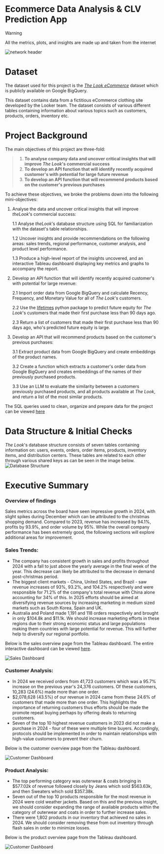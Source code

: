 # Ecommerce Data Analysis & CLV Prediction App

> [!WARNING]
> All the metrics, plots, and insights are made up and taken from the internet

![network header](assets/header.jpeg)

# Dataset
The dataset used for this project is the [*The Look eCommerce*]((https://console.cloud.google.com/bigquery/analytics-hub/discovery/projects/1057666841514/locations/us/dataExchanges/google_cloud_public_datasets_17e74966199/listings/thelook_ecommerce)) dataset which is publicly available on Google BigQuery.

This dataset contains data from a fictitious eCommerce clothing site developed by the Looker team. The dataset consists of various different tables containing information about various topics such as customers, products, orders, inventory etc.

# Project Background

 The main objectives of this project are three-fold:
 > 1. **To analyse company data and uncover critical insights that will improve *The Look*'s commercial success**
 > 2. **To develop an API function that will identify recently acquired customer's with potential for large future revenue**
 > 3. **To develop an API function that will recommend products based on the customer's previous purchases**
 

 To achieve these objectives, we broke the problems down into the following mini-objectives:
 1. Analyse the data and uncover critical insights that will improve *theLook*'s commercial success:

      1.1 Analyse *theLook*'s database structure using SQL for familiarization with the dataset's table relationships.
   
      1.2 Uncover insights and provide recommendations on the following areas: sales trends, regional performance, customer analysis, and product level performance.
      
      1.3 Produce a high-level report of the insights uncovered, and an interactive Tableau dashboard displaying key metrics and graphs to accompany the report.

 2. Develop an API function that will identify recently acquired customer's with potential for large revenue:

      2.1 Import order data from Google BigQuery and calculate Recency, Frequency, and Monetary Value for all of *The Look*'s customers.

      2.2 Use the [lifetimes](https://lifetimes.readthedocs.io/en/latest/index.html) python package to predict future equity for *The Look*'s customers that made their first purchase less than 90 days ago.

      2.3 Return a list of customers that made their first purchase less than 90 days ago, who's predicted future equity is large.

 3. Develop an API that will recommend products based on the customer's previous purchases:
   
      3.1 Extract product data from Google BigQuery and create embeddings of the product names.
   
      3.2 Create a function which extracts a customer's order data from Google BigQuery and creates embeddings of the names of their previously purchased products.
   
      3.3 Use an LLM to evaluate the similarity between a customers previously purchased products, and all products available at *The Look*, and return a list of the most similar products.

The SQL queries used to clean, organize and prepare data for the project can be viewed [here](https://github.com/axeleichelmann/ecommerce-project/tree/main/queries)

# Data Structure & Initial Checks
*The Look*'s database structure consists of seven tables containing information on: users, events, orders, order items, products, inventory items, and distribution centers. These tables are related to each other through various shared keys as can be seen in the image below.
![Database Structure](assets/ERD.png)

# Executive Summary
### Overview of findings
Sales metrics across the board have seen impressive growth in 2024, with slight spikes during December which can be attributed to the christmas shopping demand. Compared to 2023, revenue has increased by 94.1%, profits by 93.9%, and order volume by 95%. While the overall company performance has been extremely good, the following sections will explore additional areas for improvement.

### Sales Trends:
* The company has consistent growth in sales and profits throughout 2024 with a fall to just above the yearly average in the final week of the year. This decrease can likely be attributed to the decrease in demand post-christmas period.
* The biggest client markets - China, United States, and Brazil - saw revenue increases of 93%, 93.2%, and 104.2% respectively and were responsible for 71.2% of the company's total revenue with China alone accounting for 34% of this. In 2025 efforts should be aimed at diversifying revenue sources by increasing marketing in medium sized markets such as South Korea, Spain and UK.
* Australia and Poland made 1,191 and 118 orders respectively and brought in only $104.8k and $11.1k. We should increase marketing efforts in these regions due to their strong economic status and large populations making them countries with large potential for revenue. This will further help to diversify our regional portfolio.

Below is the sales overview page from the Tableau dashboard. The entire interactive dashboard can be viewed [here](https://public.tableau.com/app/profile/axel.eichelmann5606/viz/TheLook-eCommerceSalesAnalysis/SalesDashboard).

![Sales Dashboard](assets/SalesDashboard.png)

### Customer Analysis:
* In 2024 we received orders from 41,723 customers which was a 95.7% increase on the previous year's 24,376 customers. Of these customers, 10,283 (24.6%) made more than one order.
* $2,078,628 (43.5%) of our revenue in 2024 came from these 24.6% of customers that made more than one order. This highlights the importance of returning customers thus efforts should be made the promote repeat buying perhaps by offering deals to returning customers.
* Seven of the top 10 highest revenue customers in 2023 did not make a purchase in 2024 - four of these were multiple time buyers. Accordingly, protocols should be implemented in order to maintain relationships with high-value customers to prevent their churn.

Below is the customer overview page from the Tableau dashboard.

![Customer Dashboard](assets/CustomerDashboard.png)

### Product Analysis:
* The top performing category was outerwear & coats bringing in $577.02k of revenue followed closely by Jeans which sold $563.63k, and then Sweaters which sold $357.38k.
* Seven out of the top 10 products responsible for the most revenue in 2024 were cold weather jackets. Based on this and the previous insight, we should consider expanding the range of available products within the category of outerwear and coats in order to further increase sales.
* There were 1,802 products in our inventory that achieved no sales in 2024. We should consider removing these from out inventory through flash sales in order to minimize losses. 

Below is the product overview page from the Tableau dashboard.

![Customer Dashboard](assets/ProductDashboard.png)








